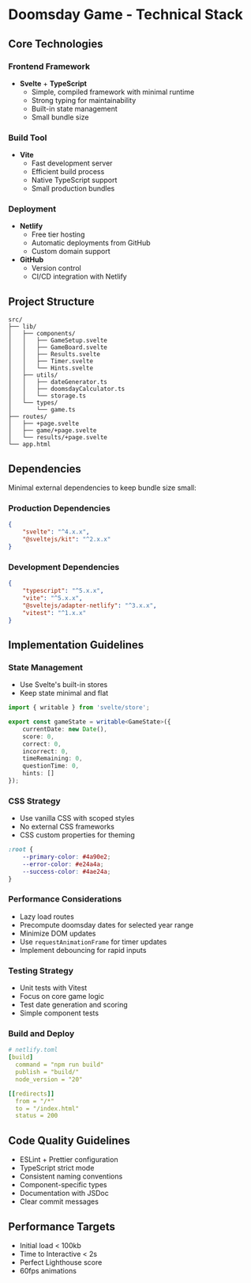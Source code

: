 # Doomsday Game - Technical Stack

## Core Technologies

### Frontend Framework
- **Svelte** + **TypeScript**
  - Simple, compiled framework with minimal runtime
  - Strong typing for maintainability
  - Built-in state management
  - Small bundle size

### Build Tool
- **Vite**
  - Fast development server
  - Efficient build process
  - Native TypeScript support
  - Small production bundles

### Deployment
- **Netlify**
  - Free tier hosting
  - Automatic deployments from GitHub
  - Custom domain support
- **GitHub**
  - Version control
  - CI/CD integration with Netlify

## Project Structure
```
src/
├── lib/
│   ├── components/
│   │   ├── GameSetup.svelte
│   │   ├── GameBoard.svelte
│   │   ├── Results.svelte
│   │   ├── Timer.svelte
│   │   └── Hints.svelte
│   ├── utils/
│   │   ├── dateGenerator.ts
│   │   ├── doomsdayCalculator.ts
│   │   └── storage.ts
│   └── types/
│       └── game.ts
├── routes/
│   ├── +page.svelte
│   ├── game/+page.svelte
│   └── results/+page.svelte
└── app.html
```

## Dependencies
Minimal external dependencies to keep bundle size small:

### Production Dependencies
```json
{
    "svelte": "^4.x.x",
    "@sveltejs/kit": "^2.x.x"
}
```

### Development Dependencies
```json
{
    "typescript": "^5.x.x",
    "vite": "^5.x.x",
    "@sveltejs/adapter-netlify": "^3.x.x",
    "vitest": "^1.x.x"
}
```

## Implementation Guidelines

### State Management
- Use Svelte's built-in stores
- Keep state minimal and flat
```typescript
import { writable } from 'svelte/store';

export const gameState = writable<GameState>({
    currentDate: new Date(),
    score: 0,
    correct: 0,
    incorrect: 0,
    timeRemaining: 0,
    questionTime: 0,
    hints: []
});
```

### CSS Strategy
- Use vanilla CSS with scoped styles
- No external CSS frameworks
- CSS custom properties for theming
```css
:root {
    --primary-color: #4a90e2;
    --error-color: #e24a4a;
    --success-color: #4ae24a;
}
```

### Performance Considerations
- Lazy load routes
- Precompute doomsday dates for selected year range
- Minimize DOM updates
- Use `requestAnimationFrame` for timer updates
- Implement debouncing for rapid inputs

### Testing Strategy
- Unit tests with Vitest
- Focus on core game logic
- Test date generation and scoring
- Simple component tests

### Build and Deploy
```yaml
# netlify.toml
[build]
  command = "npm run build"
  publish = "build/"
  node_version = "20"

[[redirects]]
  from = "/*"
  to = "/index.html"
  status = 200
```

## Code Quality Guidelines
- ESLint + Prettier configuration
- TypeScript strict mode
- Consistent naming conventions
- Component-specific types
- Documentation with JSDoc
- Clear commit messages

## Performance Targets
- Initial load < 100kb
- Time to Interactive < 2s
- Perfect Lighthouse score
- 60fps animations
